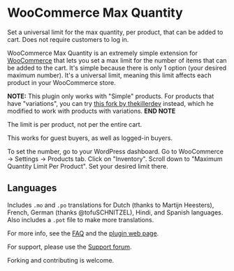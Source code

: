 WooCommerce Max Quantity
========================

Set a universal limit for the max quantity, per product, that can be added to cart. Does not require customers to log in.

WooCommerce Max Quantity is an extremely simple extension for [WooCommerce](http://wordpress.org/plugins/woocommerce/) that lets you set a max limit for the number of items that can be added to the cart. It's simple because there is only 1 option (your desired maximum number). It's a universal limit, meaning this limit affects each product in your WooCommerce store.

**NOTE:**
This plugin only works with "Simple" products. For products that have "variations", you can try [this fork by thekillerdev](https://github.com/thekillerdev/WooCommerce-Max-Quantity) instead, which he modified to work with products with variations.
**END NOTE**

The limit is per product, not per the entire cart. 

This works for guest buyers, as well as logged-in buyers.

To set the number, go to your WordPress dashboard. Go to WooCommerce -> Settings -> Products tab. Click on "Inventory". Scroll down to "Maximum Quantity Limit Per Product". Set your desired limit there.

Languages
---------
Includes `.mo` and `.po` translations for Dutch (thanks to Martijn Heesters), French, German (thanks @tofuSCHNITZEL), Hindi, and Spanish languages. Also includes a `.pot` file to make more translations.

For more info, see the [FAQ](http://wordpress.org/plugins/woocommerce-max-quantity/faq/) and the [plugin web page](http://wordpress.org/plugins/woocommerce-max-quantity/).

For support, please use the [Support forum](http://wordpress.org/support/plugin/woocommerce-max-quantity).

Forking and contributing is welcome.
